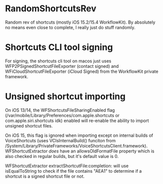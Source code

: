 # RandomShortcutsRev
Random rev of shortcuts (mostly iOS 15.2/15.4 WorkflowKit). By absolutely no means even close to complete, I really just do stuff randomly.

# Shortcuts CLI tool signing
For signing, the shortcuts cli tool on macos just uses WFP2PSignedShortcutFileExporter (contact signed) and WFiCloudShortcutFileExporter (iCloud Signed) from the WorkflowKit private framework.

# Unsigned shortcut importing
On iOS 13/14, the WFShortcutsFileSharingEnabled flag (/var/mobile/Library/Preferences/com.apple.shortcuts or com.apple.siri.shortcuts idk) enabled will re-enable the ability to import unsigned shortcut files.

On iOS 15, this flag is ignored when importing except on internal builds of VoiceShortcuts (uses VCIsInternalBuild() funciton from /System/Library/PrivateFrameworks/VoiceShortcutsClient.framework). WFShortcutExtractor *does* have an allowsOldFormatFile property which is also checked in regular builds, but it's default value is 0.

WFShortcutExtractor  extractShortcutFile:completion: will use isEqualToString to check if the file contains "AEA1" to determine if a shortcut is a signed shortcut file or not.
